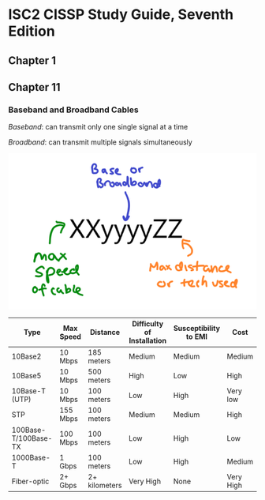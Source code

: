 
# ISC2 CISSP Study Guide, Seventh Edition

## Chapter 1

## Chapter 11

### Baseband and Broadband Cables

*Baseband*: can transmit only one single signal at a time

*Broadband*: can transmit multiple signals simultaneously

![network cabling naming convention](chap-11/networkcablenamingconvention.png)

| Type                 | Max Speed | Distance      | Difficulty of Installation | Susceptibility to EMI | Cost      |
| -------------------- | --------- | ------------- | -------------------------- | --------------------- | --------- |
| 10Base2              | 10 Mbps   | 185 meters    | Medium                     | Medium                | Medium    |
| 10Base5              | 10 Mbps   | 500 meters    | High                       | Low                   | High      |
| 10Base-T (UTP)       | 10 Mbps   | 100 meters    | Low                        | High                  | Very low  |
| STP                  | 155 Mbps  | 100 meters    | Medium                     | Medium                | High      |
| 100Base-T/100Base-TX | 100 Mbps  | 100 meters    | Low                        | High                  | Low       |
| 1000Base-T           | 1 Gbps    | 100 meters    | Low                        | High                  | Medium    |
| Fiber-optic          | 2+ Gbps   | 2+ kilometers | Very High                  | None                  | Very High |
